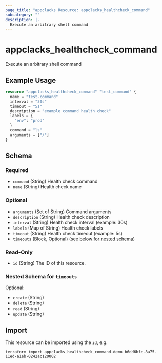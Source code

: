 ```yaml
---
page_title: "appclacks Resource: appclacks_healthcheck_command"
subcategory: ""
description: |-
  Execute an arbitrary shell command
---
```


# appclacks_healthcheck_command

Execute an arbitrary shell command

## Example Usage

```terraform
resource "appclacks_healthcheck_command" "test_command" {
  name = "test-command"
  interval = "30s"
  timeout = "5s"
  description = "example command health check"
  labels = {
    "env": "prod"
  }
  command = "ls"
  arguments = ["/"]
}
```

<!-- schema generated by tfplugindocs -->
## Schema

### Required

- `command` (String) Health check command
- `name` (String) Health check name

### Optional

- `arguments` (Set of String) Command arguments
- `description` (String) Health check description
- `interval` (String) Health check interval (example: 30s)
- `labels` (Map of String) Health check labels
- `timeout` (String) Health check timeout (example: 5s)
- `timeouts` (Block, Optional) (see [below for nested schema](#nestedblock--timeouts))

### Read-Only

- `id` (String) The ID of this resource.

<a id="nestedblock--timeouts"></a>
### Nested Schema for `timeouts`

Optional:

- `create` (String)
- `delete` (String)
- `read` (String)
- `update` (String)

## Import

This resource can be imported using the `id`, e.g.

```shell
terraform import appclacks_healthcheck_command.demo b6dd6bfc-8a75-11ed-a1eb-0242ac120002
```